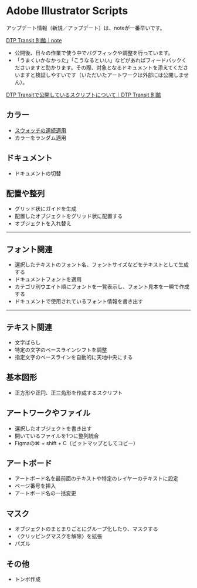 # Adobe Illustrator Scripts

アップデート情報（新規／アップデート）は、noteが一番早いです。

[DTP Transit 別館｜note](https://note.com/dtp_tranist)

- 公開後、日々の作業で使う中でバグフィックや調整を行っています。
- 「うまくいかなかった」「こうなるといい」などがあればフィードバックくださいますと助かります。その際、対象となるドキュメントを添えてくださいますと検証しやすいです（いただいたアートワークは外部には公開しません）。

[DTP Transitで公開しているスクリプトについて｜DTP Transit 別館](https://note.com/dtp_tranist/n/n60092f59a341)

## カラー

- [スウォッチの連続適用](readme.ja/ApplySwatchesToSelection.md)
- カラーをランダム適用

## ドキュメント

- ドキュメントの切替


## 配置や整列

- グリッド状にガイドを生成
- 配置したオブジェクトをグリッド状に配置する
- オブジェクトを入れ替え

---

## フォント関連

- 選択したテキストのフォント名、フォントサイズなどをテキストとして生成する
- ドキュメントフォントを適用
- カテゴリ別ウエイト順にフォントを一覧表示し、フォント見本を一瞬で作成する
- ドキュメントで使用されているフォント情報を書き出す

---

## テキスト関連

- 文字ばらし
- 特定の文字のベースラインシフトを調整
- 指定文字のベースラインを自動的に天地中央にする


## 基本図形

- 正方形や正円、正三角形を作成するスクリプト

## アートワークやファイル

- 選択したオブジェクトを書き出す
- 開いているファイルを1つに整列統合
- Figmaの⌘ + shift + C（ビットマップとしてコピー）


## アートボード

- アートボード名を最前面のテキストや特定のレイヤーのテキストに設定
- ページ番号を挿入
- アートボード名の一括変更


## マスク

- オブジェクトのまとまりごとにグループ化したり、マスクする
- 〈クリッピングマスクを解除〉を拡張
- パズル


## その他

- トンボ作成


